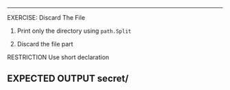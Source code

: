  ---------------------------------------------------------
 EXERCISE: Discard The File

  1. Print only the directory using `path.Split`

  2. Discard the file part

 RESTRICTION
  Use short declaration

 EXPECTED OUTPUT
  secret/
 ---------------------------------------------------------